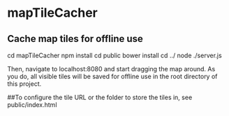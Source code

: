 # mapTileCacher
## Cache map tiles for offline use

cd mapTileCacher
npm install
cd public
bower install
cd ../
node ./server.js

Then, navigate to localhost:8080 and start dragging the map around. As you do, all visible tiles will be saved for offline use in the root directory of this project.

##To configure the tile URL or the folder to store the tiles in, see public/index.html

